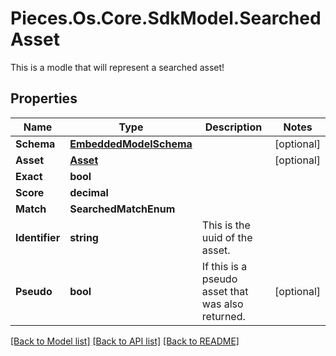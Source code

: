 # Pieces.Os.Core.SdkModel.SearchedAsset
This is a modle that will represent a searched asset!

## Properties

Name | Type | Description | Notes
------------ | ------------- | ------------- | -------------
**Schema** | [**EmbeddedModelSchema**](EmbeddedModelSchema.md) |  | [optional] 
**Asset** | [**Asset**](Asset.md) |  | [optional] 
**Exact** | **bool** |  | 
**Score** | **decimal** |  | 
**Match** | **SearchedMatchEnum** |  | 
**Identifier** | **string** | This is the uuid of the asset. | 
**Pseudo** | **bool** | If this is a pseudo asset that was also returned. | [optional] 

[[Back to Model list]](../README.md#documentation-for-models) [[Back to API list]](../README.md#documentation-for-api-endpoints) [[Back to README]](../README.md)

